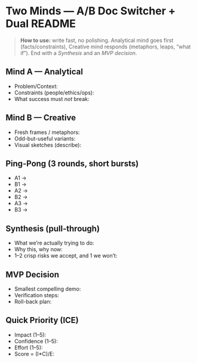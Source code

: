 # Two Minds — A/B Doc Switcher + Dual README

> **How to use:** write fast, no polishing. Analytical mind goes first (facts/constraints), Creative mind responds (metaphors, leaps, “what if”). End with a *Synthesis* and an *MVP decision*.

## Mind A — Analytical
- Problem/Context:
- Constraints (people/ethics/ops):
- What success must *not* break:

## Mind B — Creative
- Fresh frames / metaphors:
- Odd-but-useful variants:
- Visual sketches (describe):

## Ping-Pong (3 rounds, short bursts)
- A1 →
- B1 →
- A2 →
- B2 →
- A3 →
- B3 →

## Synthesis (pull-through)
- What we’re actually trying to do:
- Why this, why now:
- 1–2 crisp risks we accept, and 1 we won’t:

## MVP Decision
- Smallest compelling demo:
- Verification steps:
- Roll-back plan:

## Quick Priority (ICE)
- Impact (1–5):
- Confidence (1–5):
- Effort (1–5):
- Score = (I*C)/E: